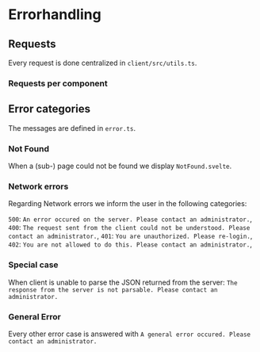 <!--
 This file is Free Software under the Apache-2.0 License
 without warranty, see README.md and LICENSES/Apache-2.0.txt for details.

 SPDX-License-Identifier: Apache-2.0

 SPDX-FileCopyrightText: 2024 German Federal Office for Information Security (BSI) <https://www.bsi.bund.de>
 Software-Engineering: 2024 Intevation GmbH <https://intevation.de>
-->

# Errorhandling

## Requests

Every request is done centralized in `client/src/utils.ts`.

### Requests per component


## Error categories

The messages are defined in `error.ts`.

### Not Found

When a (sub-) page could not be found we display `NotFound.svelte`.

### Network errors

Regarding Network errors we inform the user in the following categories:

  `500`: `An error occured on the server. Please contact an administrator.`,
  `400`: `The request sent from the client could not be understood. Please contact an administrator.`,
  `401`: `You are unauthorized. Please re-login.`,
  `402`: `You are not allowed to do this. Please contact an administrator.`,

### Special case
  When client is unable to parse the JSON returned from the server: `The response from the server is not parsable. Please contact an administrator.`

### General Error
Every other error case is answered with `A general error occured. Please contact an administrator.`


